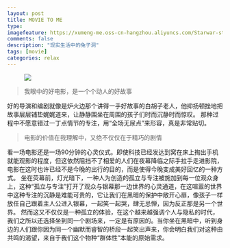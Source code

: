 ```yaml
---
layout: post
title: MOVIE TO ME
type: 
imagefeature: https://xumeng-me.oss-cn-hangzhou.aliyuncs.com/Starwar-storm-soldier.jpeg?imageMogr2/thumbnail/!90p
comments: false
description: "现实生活中的兔子洞"
tags: [movie]
categories: relax
---
```



<figure>
	<a href="https://xumeng.me/relax/movie-to-me"><img src="https://xumeng-me.oss-cn-hangzhou.aliyuncs.com/my2017/photos/movie-to-me.jpg?imageMogr2/thumbnail/!40p"></a>
</figure>

> 我眼中的好电影，是一个个动人的好故事

好的导演和编剧就像是炉火边那个讲得一手好故事的白胡子老人，他抑扬顿挫地把故事层层铺垫娓娓道来，让静静围坐在周围的孩子们时而沉静时而惊叹。
那种过程中不愿意错过一丁点情节的专注，用“全场无尿点”来形容，真是非常贴切。

> 电影的价值在我理解中，又绝不仅仅在于精巧的剧情

看一场电影还是一场90分钟的心灵仪式。即使科技已经发达到窝在床上掏出手机就能观影的程度，但这依然阻挡不了相爱的人们在夜幕降临之际手拉手走进影院，电影在这时也许已经不是今晚的出行的目的，而是使得今晚变成美好回忆的一种方式。
坐在荧幕前，灯光暗下，一种人为创造的孤立与专注被施加到每一位观众身上，这种“孤立与专注”打开了观众与银幕那一边世界的心灵通道，在这喧嚣的世界中这种专注的沉静是难能可贵的，它让我们在黑暗的保护中敞开心扉，像孩子一样放任自己跟着主人公进入银幕，一起笑一起哭，肆无忌惮，因为反正那是另一个世界。
然而这又不仅仅是一种孤立的体验，在这个越来越强调个人与隐私的时代，我们之所以还选择坐到同一个剧场来，一定是有原因的。当你坐在黑暗中，听到身边的人们跟你因为同一个幽默而睿智的桥段一起笑出声来，你会明白我们对这种由共鸣的渴望，来自于我们这个物种“群体性”本能的原始需求。

